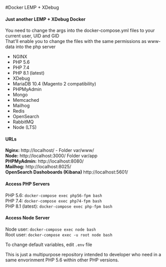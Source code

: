 #Docker LEMP + XDebug
#### Just another LEMP + XDebug Docker

You need to change the args into the docker-compose.yml files to your current user, UID and GID \
That'll enable you to change the files with the same permissions as www-data into the php server 

* NGINX
* PHP 5.6
* PHP 7.4
* PHP 8.1 (latest)
* XDebug
* MariaDB 10.4 (Magento 2 compatibility)
* PHPMyAdmin
* Mongo
* Memcached
* Mailhog
* Redis
* OpenSearch
* RabbitMQ
* Node (LTS)

#### URLs
**Nginx:** http://localhost/ - Folder var/www/  
**Node:** http://localhost:3000/ Folder var/app    
**PHPMyAdmin:** http://localhost:8080/  
**Mailhog:** http://localhost:8025/  
**OpenSearch Dashoboards (Kibana)** http://localhost:5601/  

#### Access PHP Servers  
PHP 5.6: `docker-compose exec php56-fpm bash`  
PHP 7.4: `docker-compose exec php74-fpm bash`  
PHP 8.1 (latest): `docker-compose exec php-fpm bash`  

#### Access Node Server
Node user: `docker-compose exec node bash`  
Root user: `docker-compose exec -u root node bash`

To change default variables, edit `.env`  file 

This is just a multipurpose repository intended to developer who need in a same envorinment PHP 5.6 within other PHP versions.
